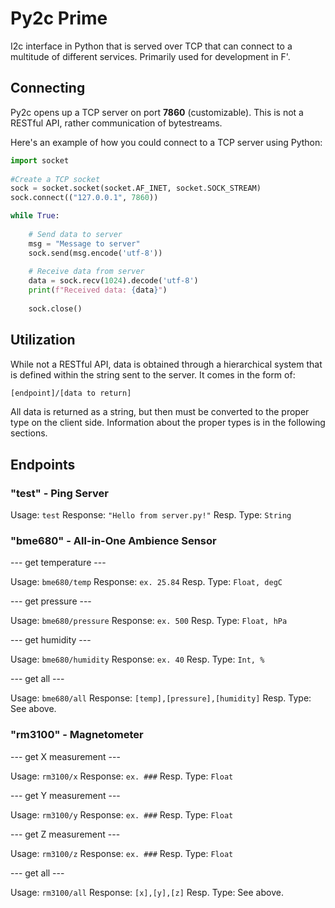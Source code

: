# Py2c Prime

I2c interface in Python that is served over TCP that can connect to a multitude of different services. Primarily used for development in F'.

## Connecting

Py2c opens up a TCP server on port **7860** (customizable). This is not a RESTful API, rather communication of bytestreams. 

Here's an example of how you could connect to a TCP server using Python:

```py
import socket
​
#Create a TCP socket
sock = socket.socket(socket.AF_INET, socket.SOCK_STREAM)
sock.connect(("127.0.0.1", 7860))

while True:
​
    # Send data to server
    msg = "Message to server"
    sock.send(msg.encode('utf-8'))
​
    # Receive data from server
    data = sock.recv(1024).decode('utf-8')
    print(f"Received data: {data}")
​
    sock.close()
```
## Utilization

While not a RESTful API, data is obtained through a hierarchical system that is defined within the string sent to the server. It comes in the form of:

```txt
[endpoint]/[data to return]
```

All data is returned as a string, but then must be converted to the proper type on the client side. Information about the proper types is in the following sections.

## Endpoints

### "test" - Ping Server

Usage:      `test`
Response:   `"Hello from server.py!"`
Resp. Type: `String`

### "bme680" - All-in-One Ambience Sensor

--- get temperature ---

Usage:      `bme680/temp` 
Response:   `ex. 25.84`
Resp. Type: `Float, degC`

--- get pressure ---

Usage:      `bme680/pressure`
Response:   `ex. 500`
Resp. Type: `Float, hPa`

--- get humidity ---

Usage:      `bme680/humidity`
Response:   `ex. 40`
Resp. Type: `Int, %`

--- get all ---

Usage:      `bme680/all`
Response:   `[temp],[pressure],[humidity]`
Resp. Type: See above.

### "rm3100" - Magnetometer

--- get X measurement ---

Usage:      `rm3100/x`
Response:   `ex. ###`
Resp. Type: `Float`

--- get Y measurement ---

Usage:      `rm3100/y`
Response:   `ex. ###`
Resp. Type: `Float`

--- get Z measurement ---

Usage:      `rm3100/z`
Response:   `ex. ###`
Resp. Type: `Float`

--- get all ---

Usage:      `rm3100/all`
Response:   `[x],[y],[z]`
Resp. Type: See above.
